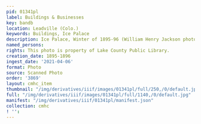 ```yaml
---
pid: 01341pl
label: Buildings & Businesses
key: bandb
location: Leadville (Colo.)
keywords: Buildings, Ice Palace
description: Ice Palace, Winter of 1895-96 (William Henry Jackson photo)
named_persons: 
rights: This photo is property of Lake County Public Library.
creation_date: 1895-1896
ingest_date: '2021-04-06'
format: Photo
source: Scanned Photo
order: '3869'
layout: cmhc_item
thumbnail: "/img/derivatives/iiif/images/01341pl/full/250,/0/default.jpg"
full: "/img/derivatives/iiif/images/01341pl/full/1140,/0/default.jpg"
manifest: "/img/derivatives/iiif/01341pl/manifest.json"
collection: cmhc
! '': 
---
```

